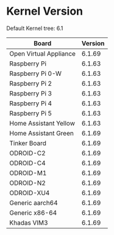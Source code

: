 
# Kernel Version

Default Kernel tree: 6.1

| Board | Version |
|-------|---------|
| Open Virtual Appliance | 6.1.69 |
| Raspberry Pi | 6.1.63 |
| Raspberry Pi 0-W | 6.1.63 |
| Raspberry Pi 2 | 6.1.63 |
| Raspberry Pi 3 | 6.1.63 |
| Raspberry Pi 4 | 6.1.63 |
| Raspberry Pi 5 | 6.1.63 |
| Home Assistant Yellow | 6.1.63 |
| Home Assistant Green | 6.1.69 |
| Tinker Board | 6.1.69 |
| ODROID-C2 | 6.1.69 |
| ODROID-C4 | 6.1.69 |
| ODROID-M1 | 6.1.69 |
| ODROID-N2 | 6.1.69 |
| ODROID-XU4 | 6.1.69 |
| Generic aarch64 | 6.1.69 |
| Generic x86-64 | 6.1.69 |
| Khadas VIM3 | 6.1.69 |
